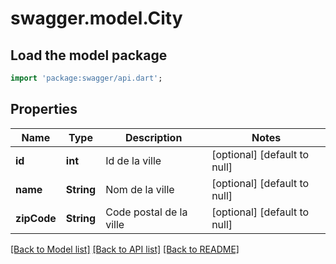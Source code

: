 # swagger.model.City

## Load the model package
```dart
import 'package:swagger/api.dart';
```

## Properties
Name | Type | Description | Notes
------------ | ------------- | ------------- | -------------
**id** | **int** | Id de la ville | [optional] [default to null]
**name** | **String** | Nom de la ville | [optional] [default to null]
**zipCode** | **String** | Code postal de la ville | [optional] [default to null]

[[Back to Model list]](../README.md#documentation-for-models) [[Back to API list]](../README.md#documentation-for-api-endpoints) [[Back to README]](../README.md)


